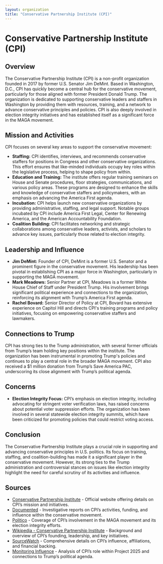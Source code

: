 ```yaml
---
layout: organization
title: "Conservative Partnership Institute (CPI)"
---
```


# Conservative Partnership Institute (CPI)

## Overview
The Conservative Partnership Institute (CPI) is a non-profit organization founded in 2017 by former U.S. Senator Jim DeMint. Based in Washington, D.C., CPI has quickly become a central hub for the conservative movement, particularly for those aligned with former President Donald Trump. The organization is dedicated to supporting conservative leaders and staffers in Washington by providing them with resources, training, and a network to advance conservative principles and policies. CPI is also deeply involved in election integrity initiatives and has established itself as a significant force in the MAGA movement.

## Mission and Activities
CPI focuses on several key areas to support the conservative movement:
- **Staffing:** CPI identifies, interviews, and recommends conservative staffers for positions in Congress and other conservative organizations. This effort ensures that like-minded individuals occupy key roles within the legislative process, helping to shape policy from within.
- **Education and Training:** The institute offers regular training seminars on House and Senate procedures, floor strategies, communications, and various policy areas. These programs are designed to enhance the skills and knowledge of conservative staffers and policymakers, with an emphasis on advancing the America First agenda.
- **Incubation:** CPI helps launch new conservative organizations by providing administrative, staffing, and legal support. Notable groups incubated by CPI include America First Legal, Center for Renewing America, and the American Accountability Foundation.
- **Coalition Building:** CPI facilitates networking and strategic collaborations among conservative leaders, activists, and scholars to advance key issues, particularly those related to election integrity.

## Leadership and Influence
- **Jim DeMint:** Founder of CPI, DeMint is a former U.S. Senator and a prominent figure in the conservative movement. His leadership has been pivotal in establishing CPI as a major force in Washington, particularly in supporting the MAGA movement.
- **Mark Meadows:** Senior Partner at CPI, Meadows is a former White House Chief of Staff under President Trump. His involvement brings significant political experience and connections to the organization, reinforcing its alignment with Trump’s America First agenda.
- **Rachel Bovard:** Senior Director of Policy at CPI, Bovard has extensive experience on Capitol Hill and directs CPI's training programs and policy initiatives, focusing on empowering conservative staffers and lawmakers.

## Connections to Trump
CPI has strong ties to the Trump administration, with several former officials from Trump’s team holding key positions within the institute. The organization has been instrumental in promoting Trump's policies and continues to play a central role in the broader MAGA movement. CPI also received a $1 million donation from Trump’s Save America PAC, underscoring its close alignment with Trump’s political agenda.

## Concerns
- **Election Integrity Focus:** CPI’s emphasis on election integrity, including advocating for stringent voter verification laws, has raised concerns about potential voter suppression efforts. The organization has been involved in several statewide election integrity summits, which have been criticized for promoting policies that could restrict voting access.

## Conclusion
The Conservative Partnership Institute plays a crucial role in supporting and advancing conservative principles in U.S. politics. Its focus on training, staffing, and coalition-building has made it a significant player in the conservative movement. However, its strong ties to the Trump administration and controversial stances on issues like election integrity highlight the need for careful scrutiny of its activities and influence.

## Sources
- [Conservative Partnership Institute](https://www.cpi.org) - Official website offering details on CPI’s mission and initiatives.
- [Documented](https://www.documented.net) - Investigative reports on CPI’s activities, funding, and influence within the conservative movement.
- [Politico](https://www.politico.com) - Coverage of CPI’s involvement in the MAGA movement and its election integrity efforts.
- [Wikipedia - Conservative Partnership Institute](https://en.wikipedia.org/wiki/Conservative_Partnership_Institute) - Background and overview of CPI’s founding, leadership, and key initiatives.
- [SourceWatch](https://www.sourcewatch.org) - Comprehensive details on CPI’s influence, affiliations, and financial backing.
- [Monitoring Influence](https://www.monitoringinfluence.org) - Analysis of CPI’s role within Project 2025 and connections to Trump’s political agenda.

